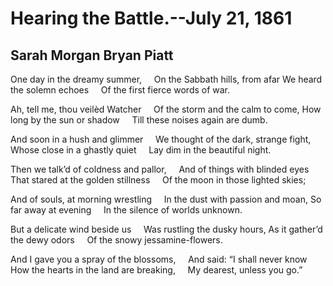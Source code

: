 # Hearing the Battle.--July 21, 1861
## Sarah Morgan Bryan Piatt
One day in the dreamy summer,
    On the Sabbath hills, from afar
We heard the solemn echoes
    Of the first fierce words of war.

Ah, tell me, thou veilèd Watcher
    Of the storm and the calm to come,
How long by the sun or shadow
    Till these noises again are dumb.

And soon in a hush and glimmer
    We thought of the dark, strange fight,
Whose close in a ghastly quiet
    Lay dim in the beautiful night.

Then we talk’d of coldness and pallor,
    And of things with blinded eyes
That stared at the golden stillness
    Of the moon in those lighted skies;

And of souls, at morning wrestling
    In the dust with passion and moan,
So far away at evening
    In the silence of worlds unknown.

But a delicate wind beside us
    Was rustling the dusky hours,
As it gather’d the dewy odors
    Of the snowy jessamine-flowers.

And I gave you a spray of the blossoms,
    And said: “I shall never know
How the hearts in the land are breaking,
    My dearest, unless you go.”